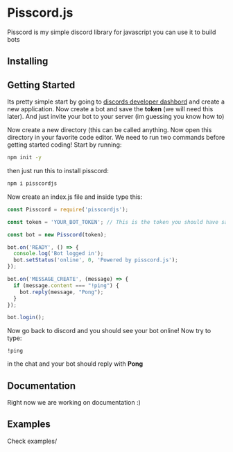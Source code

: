 # Pisscord.js
Pisscord is my simple discord library for javascript you can use it to build bots
## Installing
## Getting Started
Its pretty simple start by going to [discords developer dashbord](https://discord.com/developers/applications) and create a new application. Now create a bot and save the **token** (we will need this later). And just invite your bot to your server (im guessing you know how to)

Now create a new directory (this can be called anything. Now open this directory in your favorite code editor. We need to run two commands before getting started coding! Start by running:
```sh
npm init -y
````
then just run this to install pisscord:
```sh
npm i pisscordjs
```

Now create an index.js file and inside type this:

```js
const Pisscord = require('pisscordjs');

const token = 'YOUR_BOT_TOKEN'; // This is the token you should have saved before

const bot = new Pisscord(token);

bot.on('READY', () => {
  console.log('Bot logged in');
  bot.setStatus('online', 0, 'Powered by pisscord.js');
});

bot.on('MESSAGE_CREATE', (message) => {
  if (message.content === "!ping") {
    bot.reply(message, "Pong");
  }
});

bot.login();
```
Now  go back to discord and you should see your bot online! Now try to type:
```
!ping
```
in the chat and your bot should reply with **Pong**

## Documentation
Right now we are working on documentation :)

## Examples
Check examples/